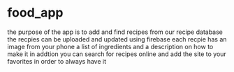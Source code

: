 # food_app
the purpose of the app is to add and find recipes from our recipe database
the recpies can be uploaded and updated using firebase
each recpie has an image from your phone a list of ingredients and a description on how to make it
in addtion you can search for recipes online and add the site to your favorites in order to always have it
